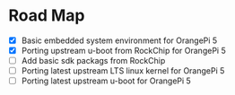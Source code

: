 # Road Map

- [x] Basic embedded system environment for OrangePi 5
- [x] Porting upstream u-boot from RockChip for OrangePi 5
- [ ] Add basic sdk packags from RockChip
- [ ] Porting latest upstream LTS linux kernel for OrangePi 5
- [ ] Porting latest upstream u-boot for OrangePi 5
